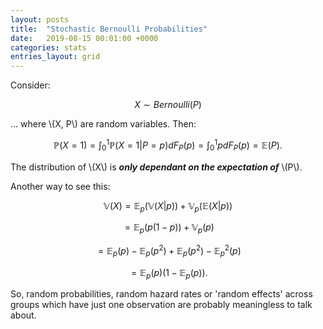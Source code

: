 ```yaml
---
layout: posts
title:  "Stochastic Bernoulli Probabilities"
date:   2019-08-15 00:01:00 +0000
categories: stats
entries_layout: grid
---
```


Consider:

$$ X \sim Bernoulli(P) $$

... where \\(X, P\\) are random variables. Then:

$$ \mathbb P(X = 1) = \int_0^1 \mathbb P(X = 1 | P = p) dF_P(p) = \int_0^1 p dF_P(p) = \mathbb E(P). $$

The distribution of \\(X\\) is _**only dependant on the expectation of**_ \\(P\\).

Another way to see this:

$$ \mathbb V (X) = \mathbb E_p (\mathbb V (X|p)) + \mathbb V_p (\mathbb E (X|p)) $$

$$ = \mathbb E_p (p(1 - p)) + \mathbb V_p (p) $$

$$ = \mathbb E_p(p) - \mathbb E_p (p^2) + \mathbb E_p (p^2) - \mathbb E_p^2 (p) $$

$$ = \mathbb E_p(p) (1 - \mathbb E_p(p)). $$

So, random probabilities, random hazard rates or 'random effects' across groups which have just one observation are probably meaningless to talk about.
